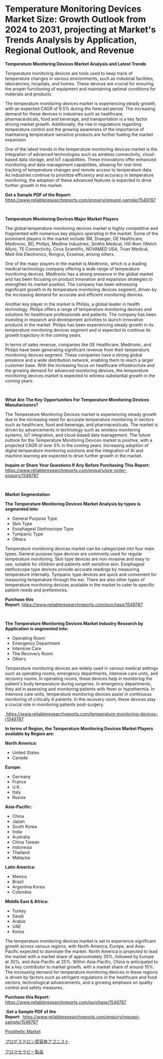 <p><h1>Temperature Monitoring Devices Market Size: Growth Outlook from 2024 to 2031, projecting at Market's Trends Analysis by Application, Regional Outlook, and Revenue</h1></p><p><strong>Temperature Monitoring Devices Market Analysis and Latest Trends</strong></p>
<p><p>Temperature monitoring devices are tools used to keep track of temperature changes in various environments, such as industrial facilities, laboratories, hospitals, and homes. These devices are crucial for ensuring the proper functioning of equipment and maintaining optimal conditions for materials and products.</p><p>The temperature monitoring devices market is experiencing steady growth, with an expected CAGR of 9.5% during the forecast period. The increasing demand for these devices in industries such as healthcare, pharmaceuticals, food and beverage, and transportation is a key factor driving market growth. Additionally, the rise in regulations regarding temperature control and the growing awareness of the importance of maintaining temperature-sensitive products are further fueling the market expansion.</p><p>One of the latest trends in the temperature monitoring devices market is the integration of advanced technologies such as wireless connectivity, cloud-based data storage, and IoT capabilities. These innovations offer enhanced monitoring and data management capabilities, allowing for real-time tracking of temperature changes and remote access to temperature data. As industries continue to prioritize efficiency and accuracy in temperature monitoring, the adoption of these advanced features is expected to drive further growth in the market.</p></p>
<p><strong>Get a Sample PDF of the Report:&nbsp;</strong> <a href="https://www.reliableresearchreports.com/enquiry/request-sample/1549787">https://www.reliableresearchreports.com/enquiry/request-sample/1549787</a></p>
<p>&nbsp;</p>
<p><strong>Temperature Monitoring Devices Major Market Players</strong></p>
<p><p>The global temperature monitoring devices market is highly competitive and fragmented with numerous key players operating in the market. Some of the prominent players in the market include 3M, Draeger, GE Healthcare, Medtronic, BD, Philips, Medline Industries, Smiths Medical, Hill-Rom (Welch Allyn), TE Connectivity, Circa Scientific, NOVAMED USA, Truer Medical, Med-link Electronics, Rongrui, Exsense, among others.</p><p>One of the major players in the market is Medtronic, which is a leading medical technology company offering a wide range of temperature monitoring devices. Medtronic has a strong presence in the global market and has been focusing on product innovation and expansion strategies to strengthen its market position. The company has been witnessing significant growth in its temperature monitoring devices segment, driven by the increasing demand for accurate and efficient monitoring devices.</p><p>Another key player in the market is Philips, a global leader in health technology. Philips offers a range of temperature monitoring devices and solutions for healthcare professionals and patients. The company has been investing in research and development activities to launch innovative products in the market. Philips has been experiencing steady growth in its temperature monitoring devices segment and is expected to continue its growth trajectory in the coming years.</p><p>In terms of sales revenue, companies like GE Healthcare, Medtronic, and Philips have been generating significant revenue from their temperature monitoring devices segment. These companies have a strong global presence and a wide distribution network, enabling them to reach a larger customer base. With the increasing focus on healthcare infrastructure and the growing demand for advanced monitoring devices, the temperature monitoring devices market is expected to witness substantial growth in the coming years.</p></p>
<p>&nbsp;</p>
<p><strong>What Are The Key Opportunities For Temperature Monitoring Devices Manufacturers?</strong></p>
<p><p>The Temperature Monitoring Devices market is experiencing steady growth due to the increasing need for accurate temperature monitoring in sectors such as healthcare, food and beverage, and pharmaceuticals. The market is driven by advancements in technology such as wireless monitoring systems, IoT integration, and cloud-based data management. The future outlook for the Temperature Monitoring Devices market is positive, with a projected CAGR of over 5% in the coming years. Increasing adoption of digital temperature monitoring solutions and the integration of AI and machine learning are expected to drive further growth in the market.</p></p>
<p><strong>Inquire or Share Your Questions If Any Before Purchasing This Report:</strong> <a href="https://www.reliableresearchreports.com/enquiry/pre-order-enquiry/1549787">https://www.reliableresearchreports.com/enquiry/pre-order-enquiry/1549787</a></p>
<p>&nbsp;</p>
<p><strong>Market Segmentation</strong></p>
<p><strong>The Temperature Monitoring Devices Market Analysis by types is segmented into:</strong></p>
<p><ul><li>General Purpose Type</li><li>Skin Type</li><li>Esophageal Stethoscope Type</li><li>Tympanic Type</li><li>Others</li></ul></p>
<p><p>Temperature monitoring devices market can be categorized into four main types. General purpose type devices are commonly used for regular temperature monitoring. Skin type devices are non-invasive and easy to use, suitable for children and patients with sensitive skin. Esophageal stethoscope type devices provide accurate readings by measuring temperature internally. Tympanic type devices are quick and convenient for measuring temperature through the ear. There are also other types of temperature monitoring devices available in the market to cater to specific patient needs and preferences.</p></p>
<p><strong>Purchase this Report:&nbsp;</strong><a href="https://www.reliableresearchreports.com/purchase/1549787">https://www.reliableresearchreports.com/purchase/1549787</a></p>
<p>&nbsp;</p>
<p><strong>The Temperature Monitoring Devices Market Industry Research by Application is segmented into:</strong></p>
<p><ul><li>Operating Room</li><li>Emergency Department</li><li>Intensive Care</li><li>The Recovery Room</li><li>Others</li></ul></p>
<p><p>Temperature monitoring devices are widely used in various medical settings such as operating rooms, emergency departments, intensive care units, and recovery rooms. In operating rooms, these devices help in monitoring the patient's body temperature during surgeries. In emergency departments, they aid in assessing and monitoring patients with fever or hypothermia. In intensive care units, temperature monitoring devices assist in continuous monitoring of critically ill patients. In the recovery room, these devices play a crucial role in monitoring patients post-surgery.</p></p>
<p><a href="https://www.reliableresearchreports.com/temperature-monitoring-devices-r1549787">&nbsp;https://www.reliableresearchreports.com/temperature-monitoring-devices-r1549787</a></p>
<p><strong>In terms of Region, the Temperature Monitoring Devices Market Players available by Region are:</strong></p>
<p>
    <p> <strong> North America: </strong>
        <ul>
            <li>United States</li>
            <li>Canada</li>
        </ul>
        </p> 
    <p> <strong> Europe: </strong>
        <ul>
            <li>Germany</li>
            <li>France</li>
            <li>U.K.</li>
            <li>Italy</li>
            <li>Russia</li>
        </ul>
        </p> 
    <p> <strong> Asia-Pacific: </strong>
        <ul>
            <li>China</li>
            <li>Japan</li>
            <li>South Korea</li>
            <li>India</li>
            <li>Australia</li>
            <li>China Taiwan</li>
            <li>Indonesia</li>
            <li>Thailand</li>
            <li>Malaysia</li>
        </ul>
        </p> 
    <p> <strong> Latin America: </strong>
        <ul>
            <li>Mexico</li>
            <li>Brazil</li>
            <li>Argentina Korea</li>
            <li>Colombia</li>
        </ul>
        </p> 
    <p> <strong> Middle East & Africa: </strong>
        <ul>
            <li>Turkey</li>
            <li>Saudi</li>
            <li>Arabia</li>
            <li>UAE</li>
            <li>Korea</li>
        </ul>
    </p>
    </p>
<p><p>The temperature monitoring devices market is set to experience significant growth across various regions, with North America, Europe, and Asia-Pacific expected to dominate the market. North America is projected to lead the market with a market share of approximately 35%, followed by Europe at 30%, and Asia-Pacific at 25%. Within Asia-Pacific, China is anticipated to be a key contributor to market growth, with a market share of around 15%. The increasing demand for temperature monitoring devices in these regions is driven by factors such as stringent regulations in the healthcare and food sectors, technological advancements, and a growing emphasis on quality control and safety measures.</p></p>
<p><strong>Purchase this Report: </strong><a href="https://www.reliableresearchreports.com/purchase/1549787">https://www.reliableresearchreports.com/purchase/1549787</a></p>
<p>&nbsp;<strong>Get a Sample PDF of the Report:&nbsp;&nbsp;</strong><a href="https://www.reliableresearchreports.com/enquiry/request-sample/1549787">https://www.reliableresearchreports.com/enquiry/request-sample/1549787</a></p>
<p><strong></strong></p>
<p><p><a href="https://github.com/gracielawharr/Market-Research-Report-List-1/blob/main/prosthetic-market.md">Prosthetic Market</a></p><p><a href="https://github.com/CieloStamm/Market-Research-Report-List-1/blob/main/710206348611.md">プロゲステロン受容体アゴニスト</a></p><p><a href="https://github.com/nemesis2824/Market-Research-Report-List-1/blob/main/942250348610.md">アロマセラピー製品</a></p></p>